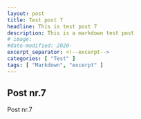 ```yaml
---
layout: post
title: Test post 7
headline: This is test post 7
description: This is a markdown test post
# image:
#date-modified: 2020-
excerpt_separator: <!--excerpt-->
categories: [ "Test" ]
tags: [ "Markdown", "excerpt" ]
---
```


## Post nr.7

Post nr.7
